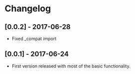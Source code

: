 # Changelog

## [0.0.2] - 2017-06-28
- Fixed _compat import

## [0.0.1] - 2017-06-24
- First version released with most of the basic functionality.

